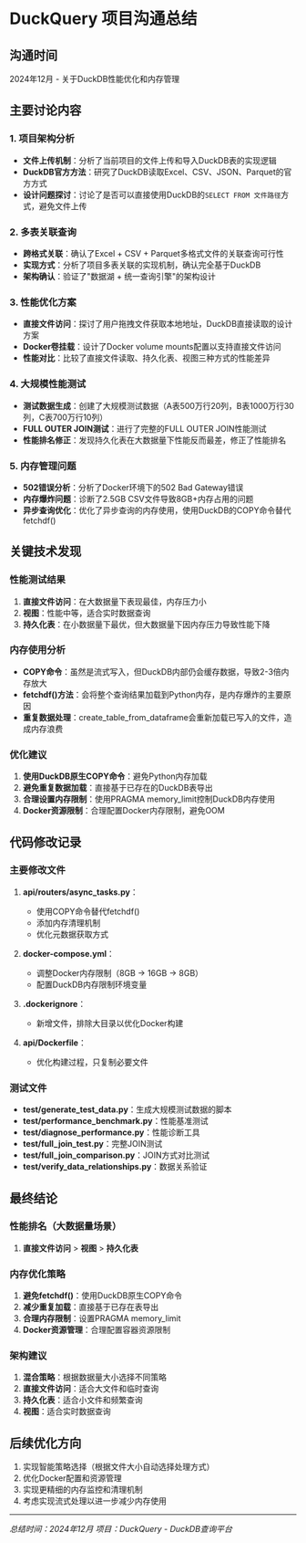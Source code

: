 # DuckQuery 项目沟通总结

## 沟通时间
2024年12月 - 关于DuckDB性能优化和内存管理

## 主要讨论内容

### 1. 项目架构分析
- **文件上传机制**：分析了当前项目的文件上传和导入DuckDB表的实现逻辑
- **DuckDB官方方法**：研究了DuckDB读取Excel、CSV、JSON、Parquet的官方方式
- **设计问题探讨**：讨论了是否可以直接使用DuckDB的`SELECT FROM 文件路径`方式，避免文件上传

### 2. 多表关联查询
- **跨格式关联**：确认了Excel + CSV + Parquet多格式文件的关联查询可行性
- **实现方式**：分析了项目多表关联的实现机制，确认完全基于DuckDB
- **架构确认**：验证了"数据湖 + 统一查询引擎"的架构设计

### 3. 性能优化方案
- **直接文件访问**：探讨了用户拖拽文件获取本地地址，DuckDB直接读取的设计方案
- **Docker卷挂载**：设计了Docker volume mounts配置以支持直接文件访问
- **性能对比**：比较了直接文件读取、持久化表、视图三种方式的性能差异

### 4. 大规模性能测试
- **测试数据生成**：创建了大规模测试数据（A表500万行20列，B表1000万行30列，C表700万行10列）
- **FULL OUTER JOIN测试**：进行了完整的FULL OUTER JOIN性能测试
- **性能排名修正**：发现持久化表在大数据量下性能反而最差，修正了性能排名

### 5. 内存管理问题
- **502错误分析**：分析了Docker环境下的502 Bad Gateway错误
- **内存爆炸问题**：诊断了2.5GB CSV文件导致8GB+内存占用的问题
- **异步查询优化**：优化了异步查询的内存使用，使用DuckDB的COPY命令替代fetchdf()

## 关键技术发现

### 性能测试结果
1. **直接文件访问**：在大数据量下表现最佳，内存压力小
2. **视图**：性能中等，适合实时数据查询
3. **持久化表**：在小数据量下最优，但大数据量下因内存压力导致性能下降

### 内存使用分析
- **COPY命令**：虽然是流式写入，但DuckDB内部仍会缓存数据，导致2-3倍内存放大
- **fetchdf()方法**：会将整个查询结果加载到Python内存，是内存爆炸的主要原因
- **重复数据处理**：create_table_from_dataframe会重新加载已写入的文件，造成内存浪费

### 优化建议
1. **使用DuckDB原生COPY命令**：避免Python内存加载
2. **避免重复数据加载**：直接基于已存在的DuckDB表导出
3. **合理设置内存限制**：使用PRAGMA memory_limit控制DuckDB内存使用
4. **Docker资源限制**：合理配置Docker内存限制，避免OOM

## 代码修改记录

### 主要修改文件
1. **api/routers/async_tasks.py**：
   - 使用COPY命令替代fetchdf()
   - 添加内存清理机制
   - 优化元数据获取方式

2. **docker-compose.yml**：
   - 调整Docker内存限制（8GB -> 16GB -> 8GB）
   - 配置DuckDB内存限制环境变量

3. **.dockerignore**：
   - 新增文件，排除大目录以优化Docker构建

4. **api/Dockerfile**：
   - 优化构建过程，只复制必要文件

### 测试文件
- **test/generate_test_data.py**：生成大规模测试数据的脚本
- **test/performance_benchmark.py**：性能基准测试
- **test/diagnose_performance.py**：性能诊断工具
- **test/full_join_test.py**：完整JOIN测试
- **test/full_join_comparison.py**：JOIN方式对比测试
- **test/verify_data_relationships.py**：数据关系验证

## 最终结论

### 性能排名（大数据量场景）
1. **直接文件访问** > **视图** > **持久化表**

### 内存优化策略
1. **避免fetchdf()**：使用DuckDB原生COPY命令
2. **减少重复加载**：直接基于已存在表导出
3. **合理内存限制**：设置PRAGMA memory_limit
4. **Docker资源管理**：合理配置容器资源限制

### 架构建议
1. **混合策略**：根据数据量大小选择不同策略
2. **直接文件访问**：适合大文件和临时查询
3. **持久化表**：适合小文件和频繁查询
4. **视图**：适合实时数据查询

## 后续优化方向
1. 实现智能策略选择（根据文件大小自动选择处理方式）
2. 优化Docker配置和资源管理
3. 实现更精细的内存监控和清理机制
4. 考虑实现流式处理以进一步减少内存使用

---
*总结时间：2024年12月*
*项目：DuckQuery - DuckDB查询平台*
